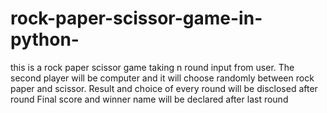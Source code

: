 # rock-paper-scissor-game-in-python-
this is a rock paper scissor game taking n round input from user.
The second player will be computer and it will choose randomly between rock paper and scissor.
Result and choice of every round will be disclosed after round
Final score and winner name will be declared after last round

